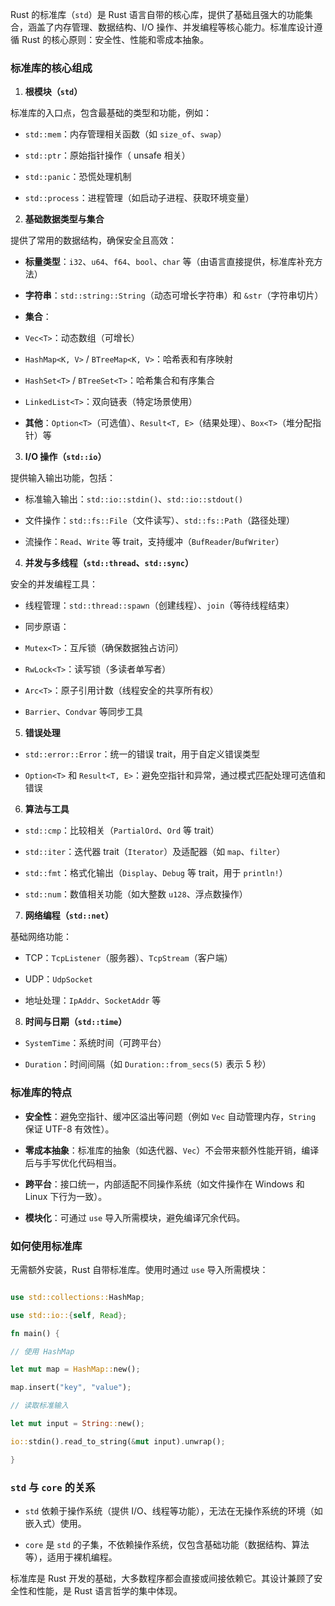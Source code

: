 Rust 的标准库（`std`）是 Rust 语言自带的核心库，提供了基础且强大的功能集合，涵盖了内存管理、数据结构、I/O 操作、并发编程等核心能力。标准库设计遵循 Rust 的核心原则：安全性、性能和零成本抽象。

### 标准库的核心组成

1. **根模块（`std`）**

标准库的入口点，包含最基础的类型和功能，例如：

- `std::mem`：内存管理相关函数（如 `size_of`、`swap`）

- `std::ptr`：原始指针操作（ unsafe 相关）

- `std::panic`：恐慌处理机制

- `std::process`：进程管理（如启动子进程、获取环境变量）

2. **基础数据类型与集合**

提供了常用的数据结构，确保安全且高效：

- **标量类型**：`i32`、`u64`、`f64`、`bool`、`char` 等（由语言直接提供，标准库补充方法）

- **字符串**：`std::string::String`（动态可增长字符串）和 `&str`（字符串切片）
<!--ID: 1761111100744-->


- **集合**：

- `Vec<T>`：动态数组（可增长）

- `HashMap<K, V>` / `BTreeMap<K, V>`：哈希表和有序映射

- `HashSet<T>` / `BTreeSet<T>`：哈希集合和有序集合

- `LinkedList<T>`：双向链表（特定场景使用）

- **其他**：`Option<T>`（可选值）、`Result<T, E>`（结果处理）、`Box<T>`（堆分配指针）等

3. **I/O 操作（`std::io`）**
<!--ID: 1761111100753-->


提供输入输出功能，包括：

- 标准输入输出：`std::io::stdin()`、`std::io::stdout()`
<!--ID: 1761111100769-->


- 文件操作：`std::fs::File`（文件读写）、`std::fs::Path`（路径处理）
<!--ID: 1761111100785-->


- 流操作：`Read`、`Write` 等 trait，支持缓冲（`BufReader`/`BufWriter`）

4. **并发与多线程（`std::thread`、`std::sync`）**
<!--ID: 1761111100793-->


安全的并发编程工具：

- 线程管理：`std::thread::spawn`（创建线程）、`join`（等待线程结束）
<!--ID: 1761111100808-->


- 同步原语：

- `Mutex<T>`：互斥锁（确保数据独占访问）

- `RwLock<T>`：读写锁（多读者单写者）

- `Arc<T>`：原子引用计数（线程安全的共享所有权）

- `Barrier`、`Condvar` 等同步工具

5. **错误处理**

- `std::error::Error`：统一的错误 trait，用于自定义错误类型
<!--ID: 1761111100824-->


- `Option<T>` 和 `Result<T, E>`：避免空指针和异常，通过模式匹配处理可选值和错误

6. **算法与工具**

- `std::cmp`：比较相关（`PartialOrd`、`Ord` 等 trait）

- `std::iter`：迭代器 trait（`Iterator`）及适配器（如 `map`、`filter`）

- `std::fmt`：格式化输出（`Display`、`Debug` 等 trait，用于 `println!`）

- `std::num`：数值相关功能（如大整数 `u128`、浮点数操作）

7. **网络编程（`std::net`）**
<!--ID: 1761111100877-->


基础网络功能：

- TCP：`TcpListener`（服务器）、`TcpStream`（客户端）

- UDP：`UdpSocket`

- 地址处理：`IpAddr`、`SocketAddr` 等

8. **时间与日期（`std::time`）**
<!--ID: 1761111100895-->


- `SystemTime`：系统时间（可跨平台）

- `Duration`：时间间隔（如 `Duration::from_secs(5)` 表示 5 秒）
<!--ID: 1761111100902-->


### 标准库的特点

- **安全性**：避免空指针、缓冲区溢出等问题（例如 `Vec` 自动管理内存，`String` 保证 UTF-8 有效性）。

- **零成本抽象**：标准库的抽象（如迭代器、`Vec`）不会带来额外性能开销，编译后与手写优化代码相当。

- **跨平台**：接口统一，内部适配不同操作系统（如文件操作在 Windows 和 Linux 下行为一致）。

- **模块化**：可通过 `use` 导入所需模块，避免编译冗余代码。

### 如何使用标准库

无需额外安装，Rust 自带标准库。使用时通过 `use` 导入所需模块：

```rust

use std::collections::HashMap;

use std::io::{self, Read};

fn main() {

// 使用 HashMap

let mut map = HashMap::new();

map.insert("key", "value");

// 读取标准输入

let mut input = String::new();

io::stdin().read_to_string(&mut input).unwrap();

}

```

### `std` 与 `core` 的关系

- `std` 依赖于操作系统（提供 I/O、线程等功能），无法在无操作系统的环境（如嵌入式）使用。

- `core` 是 `std` 的子集，不依赖操作系统，仅包含基础功能（数据结构、算法等），适用于裸机编程。

标准库是 Rust 开发的基础，大多数程序都会直接或间接依赖它。其设计兼顾了安全性和性能，是 Rust 语言哲学的集中体现。